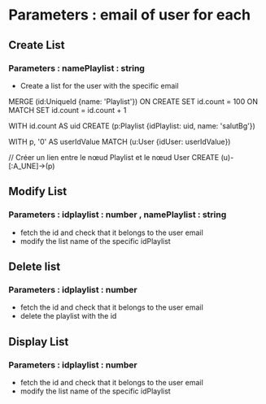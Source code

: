 # Parameters : email of user for each

## Create List

### Parameters : namePlaylist : string

-   Create a list for the user with the specific email

MERGE (id:UniqueId {name: 'Playlist'})
ON CREATE SET id.count = 100
ON MATCH SET id.count = id.count + 1

WITH id.count AS uid
CREATE (p:Playlist {idPlaylist: uid, name: 'salutBg'})


WITH p, '0' AS userIdValue
MATCH (u:User {idUser: userIdValue})

// Créer un lien entre le nœud Playlist et le nœud User
CREATE (u)-[:A_UNE]->(p)

## Modify List

### Parameters : idplaylist : number , namePlaylist : string

-   fetch the id and check that it belongs to the user email
-   modify the list name of the specific idPlaylist

## Delete list

### Parameters : idplaylist : number

-   fetch the id and check that it belongs to the user email
-   delete the playlist with the id

## Display List

### Parameters : idplaylist : number

-   fetch the id and check that it belongs to the user email
-   modify the list name of the specific idPlaylist
